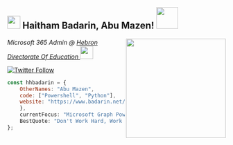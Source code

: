 <h2><img src="https://emojis.slackmojis.com/emojis/images/1531849430/4246/blob-sunglasses.gif?1531849430" width="30"/> Haitham Badarin, Abu Mazen! <img src="https://media.giphy.com/media/12oufCB0MyZ1Go/giphy.gif" width="50"></h2>
<img align='right' src="https://media.giphy.com/media/M9gbBd9nbDrOTu1Mqx/giphy.gif" width="230">
<p><em>Microsoft 365 Admin @ <a href="http://hebron.edu.ps//"> Hebron Directorate Of Education
</a><img src="https://media.giphy.com/media/WUlplcMpOCEmTGBtBW/giphy.gif" width="30"> 
</em></p>

[![Twitter Follow](https://img.shields.io/twitter/follow/hhbadarin?label=Follow)](https://twitter.com/intent/follow?screen_name=hhbadarin)

```javascript
const hhbadarin = {
    OtherNames: "Abu Mazen",
    code: ["Powershell", "Python"],
    website: "https://www.badarin.net/",
    },
    currentFocus: "Microsoft Graph Powershell",
    BestQuote: "Don't Work Hard, Work Smart!"
};
```
